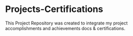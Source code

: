 # Projects-Certifications
This Project Repository was created to integrate my project accomplishments and achievements docs &amp; certifications. 
